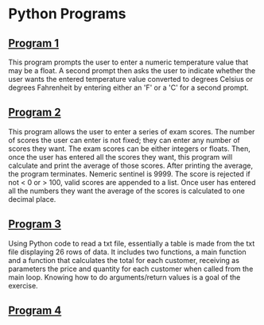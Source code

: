 # Python Programs
<h2><a href=https://github.com/cegano/Python/tree/main/Program%201>Program 1</a></h2>
<p>This program prompts the user to enter a numeric temperature value that may be a float. A second prompt then asks the user to indicate whether the user wants the entered temperature value converted to degrees Celsius or degrees Fahrenheit by entering either an 'F' or a 'C' for a second prompt. </p>

<h2><a href=>Program 2</a></h2>
<p>This program allows the user to enter a series of exam scores. The number of scores the user can enter is not fixed; they can enter any number of scores they want. The exam scores can be either integers or floats. Then, once the user has entered all the scores they want, this program will calculate and print the average of those scores. After printing the average, the program terminates.  Nemeric sentinel is 9999.  The score is rejected if not < 0 or > 100, valid scores are appended to a list.  Once user has entered all the numbers they want the average of the scores is calculated to one decimal place.</p>

<h2><a href=>Program 3</a></h2>
<p>Using Python code to read a txt file, essentially a table is made from the txt file displaying 26 rows of data.  It includes two functions, a main function and a function that calculates the total for each customer, receiving as parameters the price and quantity for each customer when called from the main loop. Knowing how to do arguments/return values is a goal of the exercise.</p>

<h2><a href=>Program 4</a></h2>
<p></p>
